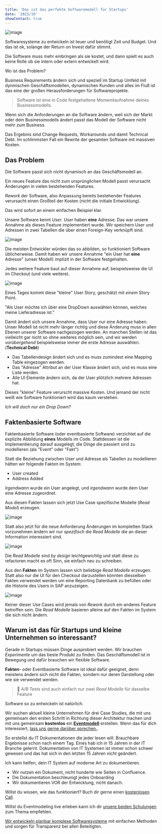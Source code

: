 ```yaml
---
title: 'Das ist das perfekte Softwaremodell für Startups'
date: '2023/10'
showContact: true
---
```


![image](/assets/blog/startups/banner.png)

Softwaresysteme zu entwickeln ist teuer und benötigt Zeit und Budget.
Und das ist ok, solange der Return on Invest dafür stimmt.

Die Software muss mehr einbringen als sie kostet, und dann spielt es auch keine Rolle ob sie intern oder extern entwickelt wird.

Wo ist das Problem?

Business Requirements ändern sich und speziell im Startup Umfeld mit dynmischen Geschäftsmodellen, dynamischen Kunden und alles im Fluß ist das eine der großen Herausforderungen für Softwareprojekte.

> Software ist eine in Code festgehaltene Momemtaufnahme deines Businessmodells.

Wenn sich die Anforderungen an die Software ändern, weil sich der Markt oder dein Businessmodells ändert passt das Modell der Software nicht mehr zum Business.

Das Ergebnis sind Change Requests, Workarounds und damit Technical Debt. Im schlimmsten Fall ein Rewrite der gesamten Software mit massiven Kosten.

## Das Problem

Die Software passt sich nicht dynamisch an das Geschäftsmodell an.

Ein neues Feature das nicht zum ursprünglichen Modell passt verursacht Änderungen in vielen bestehenden Features.

_Rework_ der Software, also Anpassung bereits bestehender Features verursacht einen Großteil der Kosten (nicht die initiale Entwicklung).

Das wird sofort an einem einfachen Beispiel klar.

Unsere Software kennt _User_. _User_ haben **eine** Adresse.
Das war unsere Annahme als dieses Feature implementiert wurde.
Wir speichern User und Adressen in zwei Tabellen die über einen Foreign-Key verknüpft sind.

![image](/assets/blog/startups/user.png "Usermodellierung")

Die meisten Entwickler würden das so abbilden, so funktioniert Software üblicherweise.
Damit haben wir unsere Annahme "ein User hat **eine** Adresse" (unser Modell) implizit in der Software festgehalten.

Jedes weitere Feature baut auf dieser Annahme auf, beispielsweise die UI im Checkout (und viele weitere).

![image](/assets/blog/startups/user2.png "Checkout")

Eines Tages kommt diese "kleine" User Story, geschätzt mit _einem_ Story Point.

"Als User möchte ich über eine DropDown auswählen können, welches meine Lieferadresse ist."

Damit ändert sich unsere Annahme, dass User nur eine Adresse haben. Unser Modell ist nicht mehr länger richtig und diese Änderung muss in allen Ebenen unserer Software nachgezogen werden. An manchen Stellen ist das vielleicht gar nicht so ohne weiteres möglich sein, und wir werden _vorübergehend_ beispielsweise immer die erste Adresse auswählen. (**Technical Debt**)

- Das Tabellendesign ändert sich und es muss zumindest eine Mapping Table eingezogen werden.
- Das "Adresse" Attribut an der User Klasse ändert sich, und es muss eine Liste werden.
- Alle UI Elemente ändern sich, da der User plötzlich mehrere Adressen hat.

Dieses "kleine" Feature verurscht massive Kosten. Und jemand der nicht weiß wie Software funktioniert wird das kaum verstehen.

_Ich will doch nur ein Drop Down?_


## Faktenbasierte Software

Faktenbasierte Software (oder eventbasierte Software) verzichtet auf die explizite Abbildung **eines** Modells im Code.
Stattdessen ist die Implementierung darauf ausgelegt, die Dinge die passiert sind zu modellieren (als "Event" oder "Fakt")

Statt die Beziehung zwischen User und Adresse als Tabellen zu modellieren hätten wir folgende Fakten im System:

- User created
- Address Added

_Irgendwann_ wurde ein User angelegt, und _irgendwann_ wurde dem User eine Adresse zugeordnet.

Aus diesen Fakten lassen sich jetzt Use Case spezifische Modelle (_Read Model_) erzeugen.

![image](/assets/blog/startups/eventmodell.png "Eventmodell")

Statt also jetzt für die neue Anforderung Änderungen im kompletten Stack vorzunehmen ändern wir nur _spezifisch_ die
_Read Modelle_ die an dieser Information interessiert sind.

![image](/assets/blog/startups/eventmodell2.png "Spezifisches Rework")

Die _Read Modelle_ sind _by design_ leichtgewichtig und statt diese zu refactoren macht es oft Sinn, sie einfach neu zu schreiben.

Aus den **Fakten** im System lassen sich beliebige _Read Modelle_ erzeugen. Statt also nur die UI für den Checkout darzustellen könnten diesselben Fakten verwendet werden um eine Reporting Datenbank zu befüllen oder die Historie des Users in SAP anzuzeigen.

![image](/assets/blog/startups/readmodels.png "Read Modell")

Keiner dieser Use Cases wird jemals von _Rework_ durch ein anderes Feature betroffen sein. Die _Read Modelle_ basieren alleine auf den Fakten im System die sich nicht ändern.

## Warum ist das für Startups und kleine Unternehmen so interessant?

Gerade in Startups müssen Dinge ausprobiert werden. Wir brauchen _Experimente_ um das beste Produkt zu finden. Das Geschäftsmodell ist in Bewegung und dafür brauchen wir flexible Software.

**Fakten-** oder Eventbasierte Software ist ideal dafür geeignet, denn meistens ändern sich nicht die Fakten, sondern nur deren Darstellung oder wie sie verwendet werden.

> 🤯 A/B Tests sind auch einfach nur zwei _Read Modelle_ für dasselbe Feature

Software so zu entwickeln ist natürlich.

Wir suchen aktuell kleine Unternehmen für drei Case Studies, die mit uns gemeinsam den ersten Schritt in Richtung dieser Architektur machen und mit uns gemeinsam **kostenlos** ein [**Eventmodell**](/blog/software-dokumentieren-mit-eventmodelling) erstellen.
Wenn das für dich interessiert, [lass uns gerne darüber sprechen.](https://outlook.office365.com/owa/calendar/NebulitGmbH@nebulit.de/bookings/s/SchaAYI1q02_E0rbpW5Xhw2).

<div className="headline-divider"></div>

So erstellst du IT Dokumentationen die jeder lesen will. Brauchbare Ergebnisse schon nach einem Tag.
Eines hab ich in 15 Jahren in der IT Branche gelernt.
Dokumentation von IT Systemen ist immer schon schwer gewesen und das hat sich in den letzten 15 Jahren nicht geändert.

Ich kann helfen, dein IT System auf moderne Art zu dokumentieren.

- Wir nutzen ein Dokument, nicht hunderte wie Seiten in Confluence.
- Die Dokumentation beschleunigt jedes Onboarding
- Wir dokumentieren VOR der Entwicklung, nicht danach.

Willst du wissen, wie das funktioniert? Buch dir gerne einen [kostenlosen Call](https://outlook.office365.com/owa/calendar/NebulitGmbH@nebulit.de/bookings/s/SchaAYI1q02_E0rbpW5Xhw2).

Willst du Eventmodeling live erleben kann ich dir [unsere beiden Schulungen](/schulungen#eventmodelling) zum Thema empfehlen.

[Wir entwickeln planbar komplexe Softwaresysteme](https://nebulit.de/angebot)
mit einfachen Methoden und sorgen für Transparenz bei allen Beteiligten.
